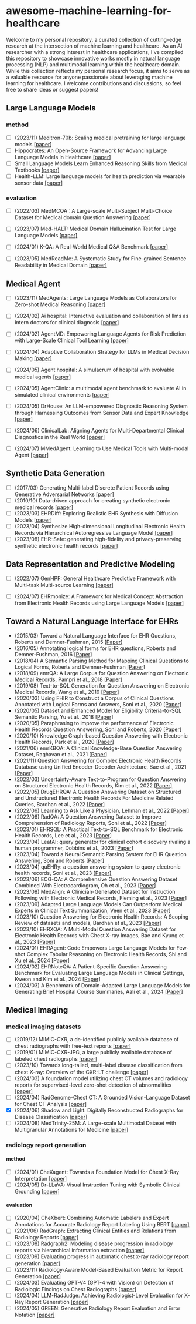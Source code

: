 # awesome-machine-learning-for-healthcare

Welcome to my personal repository, a curated collection of cutting-edge research at the intersection of machine learning and healthcare.
As an AI researcher with a strong interest in healthcare applications, I've compiled this repository to showcase innovative works mostly in natural language processing (NLP) and multimodal learning within the healthcare domain.
While this collection reflects my personal research focus, it aims to serve as a valuable resource for anyone passionate about leveraging machine learning for healthcare.
I welcome contributions and discussions, so feel free to share ideas or suggest papers!

## Large Language Models
### method
- [ ] (2023/11) Meditron-70b: Scaling medical pretraining for large language models [[paper]](https://arxiv.org/abs/2311.16079)
- [ ] Hippocrates: An Open-Source Framework for Advancing Large Language Models in Healthcare [[paper]](https://arxiv.org/abs/2404.16621)
- [ ] Small Language Models Learn Enhanced Reasoning Skills from Medical Textbooks [[paper]](https://arxiv.org/abs/2404.00376)
- [ ] Health-LLM: Large language models for health prediction via wearable sensor data [[paper]](https://arxiv.org/abs/2401.06866)
### evaluation
<!--
datasets and benchmarks
-->
- [ ] (2022/03) MedMCQA : A Large-scale Multi-Subject Multi-Choice Dataset for Medical domain Question Answering [[paper]](https://arxiv.org/abs/2203.14371)
- [ ] (2023/07) Med-HALT: Medical Domain Hallucination Test for Large Language Models [[paper]](https://arxiv.org/abs/2307.15343)
- [ ] (2024/01) K-QA: A Real-World Medical Q&A Benchmark [[paper]](https://arxiv.org/abs/2401.14493)
- [ ] (2023/05) MedReadMe: A Systematic Study for Fine-grained Sentence Readability in Medical Domain [[paper]](https://arxiv.org/abs/2405.02144)


## Medical Agent
- [ ] (2023/11) MedAgents: Large Language Models as Collaborators for Zero-shot Medical Reasoning [[paper]](https://arxiv.org/abs/2311.10537)
- [ ] (2024/02) Ai hospital: Interactive evaluation and collaboration of llms as intern doctors for clinical diagnosis [[paper]](https://arxiv.org/abs/2402.09742)
- [ ] (2024/02) AgentMD: Empowering Language Agents for Risk Prediction with Large-Scale Clinical Tool Learning [[paper]](https://arxiv.org/abs/2402.13225)
- [ ] (2024/04) Adaptive Collaboration Strategy for LLMs in Medical Decision Making [[paper]](https://arxiv.org/abs/2404.15155)
- [ ] (2024/05) Agent hospital: A simulacrum of hospital with evolvable medical agents [[paper]](https://arxiv.org/abs/2405.02957)
- [ ] (2024/05) AgentClinic: a multimodal agent benchmark to evaluate AI in simulated clinical environments [[paper]](https://arxiv.org/abs/2405.07960)
- [ ] (2024/05) DrHouse: An LLM-empowered Diagnostic Reasoning System through Harnessing Outcomes from Sensor Data and Expert Knowledge [[paper]](https://arxiv.org/abs/2405.12541)
- [ ] (2024/06) ClinicalLab: Aligning Agents for Multi-Departmental Clinical Diagnostics in the Real World [[paper]](https://arxiv.org/abs/2406.13890)
- [ ] (2024/07) MMedAgent: Learning to Use Medical Tools with Multi-modal Agent [[paper]](https://arxiv.org/abs/2407.02483)


## Synthetic Data Generation
<!--
Synthetic EHR generation including table, notes, images ...
-->
- [ ] (2017/03) Generating Multi-label Discrete Patient Records using Generative Adversarial Networks [[paper]](https://arxiv.org/abs/1703.06490)
- [ ] (2010/10) Data-driven approach for creating synthetic electronic medical records [[paper]](https://pubmed.ncbi.nlm.nih.gov/20946670/)
- [ ] (2023/03) EHRDiff: Exploring Realistic EHR Synthesis with Diffusion Models [[paper]](https://arxiv.org/abs/2303.05656)
- [ ] (2023/04) Synthesize High-dimensional Longitudinal Electronic Health Records via Hierarchical Autoregressive Language Model [[paper]](https://arxiv.org/abs/2304.02169)
- [ ] (2023/08) EHR-Safe: generating high-fidelity and privacy-preserving synthetic electronic health records [[paper]](https://www.nature.com/articles/s41746-023-00888-7)

## Data Representation and Predictive Modeling
<!--
data harmonization
predictive modeling
-->
- [ ] (2022/07) GenHPF: General Healthcare Predictive Framework with Multi-task Multi-source Learning [[paper]](https://arxiv.org/abs/2207.09858)
- [ ] (2024/07) EHRmonize: A Framework for Medical Concept Abstraction from Electronic Health Records using Large Language Models [[paper]](https://arxiv.org/abs/2407.00242)


## Toward a Natural Language Interface for EHRs
<!-- 
question answering, summarization, dialogue, instructions, ...
-->
- (2015/03) Toward a Natural Language Interface for EHR Questions, Roberts and Demner-Fushman, 2015 [[Paper]](https://www.ncbi.nlm.nih.gov/pmc/articles/PMC4525248/)
- (2016/05) Annotating logical forms for EHR questions, Roberts and Demner-Fushman, 2016 [[Paper]](https://www.ncbi.nlm.nih.gov/pmc/articles/PMC5428549/)
- (2018/04) A Semantic Parsing Method for Mapping Clinical Questions to Logical Forms, Roberts and Demner-Fushman [[Paper]](https://www.ncbi.nlm.nih.gov/pmc/articles/PMC5977685/)
- (2018/09) emrQA: A Large Corpus for Question Answering on Electronic Medical Records, Pampri et al., 2018 [[Paper]](https://arxiv.org/abs/1809.00732)
- (2019/08) Text-to-SQL Generation for Question Answering on Electronic Medical Records, Wang et al., 2019 [[Paper]](https://arxiv.org/abs/1908.01839)
- (2020/03) Using FHIR to Construct a Corpus of Clinical Questions Annotated with Logical Forms and Answers, Soni et al., 2020 [[Paper]](https://www.ncbi.nlm.nih.gov/pmc/articles/PMC7153115/)
- (2020/05) Dataset and Enhanced Model for Eligibility Criteria-to-SQL Semantic Parsing, Yu et al., 2018 [[Paper]](https://aclanthology.org/2020.lrec-1.714/)
- (2020/05) Paraphrasing to improve the performance of Electronic Health Records Question Answering, Soni and Roberts, 2020 [[Paper]](https://www.ncbi.nlm.nih.gov/pmc/articles/PMC7233085/)
- (2020/10) Knowledge Graph-based Question Answering with Electronic Health Records, Park et al., 2020 [[Paper]](https://arxiv.org/abs/2010.09394)
- (2021/06) emrKBQA: A Clinical Knowledge-Base Question Answering Dataset, Raghavan et al., 2021 [[Paper]](https://aclanthology.org/2021.bionlp-1.7/)
- (2021/11) Question Answering for Complex Electronic Health Records Database using Unified Encoder-Decoder Architecture, Bae et al., 2021 [[Paper]](https://arxiv.org/abs/2111.14703)
- (2022/03) Uncertainty-Aware Text-to-Program for Question Answering on Structured Electronic Health Records, Kim et al., 2022 [[Paper]](https://arxiv.org/abs/2203.06918)
- (2022/05) DrugEHRQA: A Question Answering Dataset on Structured and Unstructured Electronic Health Records For Medicine Related Queries, Bardhan et al., 2022 [[Paper]](https://arxiv.org/abs/2205.01290)
- (2022/06) Learning to Ask Like a Physician, Lehman et al., 2022 [[Paper]](https://arxiv.org/abs/2206.02696)
- (2022/06) RadQA: A Question Answering Dataset to Improve Comprehension of Radiology Reports, Soni et al., 2022 [[Paper]](https://aclanthology.org/2022.lrec-1.672/)
- (2023/01) EHRSQL: A Practical Text-to-SQL Benchmark for Electronic Health Records, Lee et al., 2023 [[Paper]](https://arxiv.org/abs/2301.07695)
- (2023/04) LeafAI: query generator for clinical cohort discovery rivaling a human programmer, Dobbins et al., 2023 [[Paper]](https://arxiv.org/abs/2304.06203)
- (2023/04) Toward a Neural Semantic Parsing System for EHR Question Answering, Soni and Roberts [[Paper]](https://www.ncbi.nlm.nih.gov/pmc/articles/PMC10148366/)
- (2023/04) quEHRy: a question answering system to query electronic health records, Soni et al., 2023 [[Paper]](https://academic.oup.com/jamia/article-abstract/30/6/1091/7136720)
- (2023/06) ECG-QA: A Comprehensive Question Answering Dataset Combined With Electrocardiogram, Oh et al., 2023 [[Paper]](https://arxiv.org/abs/2306.15681)
- (2023/08) MedAlign: A Clinician-Generated Dataset for Instruction Following with Electronic Medical Records, Fleming et al., 2023 [[Paper]](https://arxiv.org/abs/2308.14089)
- (2023/09) Adapted Large Language Models Can Outperform Medical Experts in Clinical Text Summarization, Veen et al., 2023 [[Paper]](https://arxiv.org/abs/2309.07430)
- (2023/10) Question Answering for Electronic Health Records: A Scoping Review of datasets and models, Bardhan et al., 2023 [[Paper]](https://arxiv.org/abs/2310.08759)
- (2023/10) EHRXQA: A Multi-Modal Question Answering Dataset for Electronic Health Records with Chest X-ray Images, Bae and Kyung et al., 2023 [[Paper]](https://arxiv.org/abs/2310.18652)
- (2024/01) EHRAgent: Code Empowers Large Language Models for Few-shot Complex Tabular Reasoning on Electronic Health Records, Shi and Xu et al., 2024 [[Paper]](https://arxiv.org/abs/2401.07128)
- (2024/02) EHRNoteQA: A Patient-Specific Question Answering Benchmark for Evaluating Large Language Models in Clinical Settings, Kweon and Kim et al., 2024 [[Paper]](https://arxiv.org/abs/2402.16040)
- (2024/03) A Benchmark of Domain-Adapted Large Language Models for Generating Brief Hospital Course Summaries, Aali et al., 2024 [[Paper]](https://arxiv.org/abs/2403.05720)


## Medical Imaging
### medical imaging datasets
- [ ] (2019/12) MIMIC-CXR, a de-identified publicly available database of chest radiographs with free-text reports [[paper]](https://www.nature.com/articles/s41597-019-0322-0)
- [ ] (2019/01) MIMIC-CXR-JPG, a large publicly available database of labeled chest radiographs [[paper]](https://arxiv.org/abs/1901.07042)
- [ ] (2023/10) Towards long-tailed, multi-label disease classification from chest X-ray: Overview of the CXR-LT challenge [[paper]](https://arxiv.org/abs/2310.16112)
- [ ] (2024/03) A foundation model utilizing chest CT volumes and radiology reports for supervised-level zero-shot detection of abnormalities [[paper]](https://arxiv.org/abs/2403.17834)
- [ ] (2024/04) RadGenome-Chest CT: A Grounded Vision-Language Dataset for Chest CT Analysis [[paper]](https://arxiv.org/abs/2404.16754)
- [x] (2024/06) Shadow and Light: Digitally Reconstructed Radiographs for Disease Classification [[paper]](https://arxiv.org/abs/2406.03688)
- [ ] (2024/08) MedTrinity-25M: A Large-scale Multimodal Dataset with Multigranular Annotations for Medicine [[paper]](https://arxiv.org/abs/2408.02900)

### radiology report generation
#### method
- [ ] (2024/01) CheXagent: Towards a Foundation Model for Chest X-Ray Interpretation [[paper]](https://arxiv.org/abs/2401.12208)
- [ ] (2024/05) Dr-LLaVA: Visual Instruction Tuning with Symbolic Clinical Grounding [[paper]](https://arxiv.org/abs/2405.19567)

#### evaluation
- [ ] (2020/04) CheXbert: Combining Automatic Labelers and Expert Annotations for Accurate Radiology Report Labeling Using BERT [[paper]](https://arxiv.org/abs/2004.09167)
- [ ] (2021/06) RadGraph: Extracting Clinical Entities and Relations from Radiology Reports [[paper]](https://arxiv.org/abs/2106.14463)
- [ ] (2023/08) Radgraph2: Modeling disease progression in radiology reports via hierarchical information extraction [[paper]](https://arxiv.org/abs/2308.05046)
- [ ] (2023/09) Evaluating progress in automatic chest x-ray radiology report generation [[paper]](https://www.cell.com/patterns/pdf/S2666-3899(23)00157-5.pdf)
- [ ] (2023/11) Radiology-Aware Model-Based Evaluation Metric for Report Generation [[paper]](https://arxiv.org/abs/2311.16764)
- [ ] (2024/03) Evaluating GPT-V4 (GPT-4 with Vision) on Detection of Radiologic Findings on Chest Radiographs [[paper]](https://pubs.rsna.org/doi/epdf/10.1148/radiol.233270)
- [ ] (2024/04) LLM-RadJudge: Achieving Radiologist-Level Evaluation for X-Ray Report Generation [[paper]](https://arxiv.org/abs/2404.00998)
- [ ] (2024/05) GREEN: Generative Radiology Report Evaluation and Error Notation [[paper]](https://arxiv.org/abs/2405.03595)
